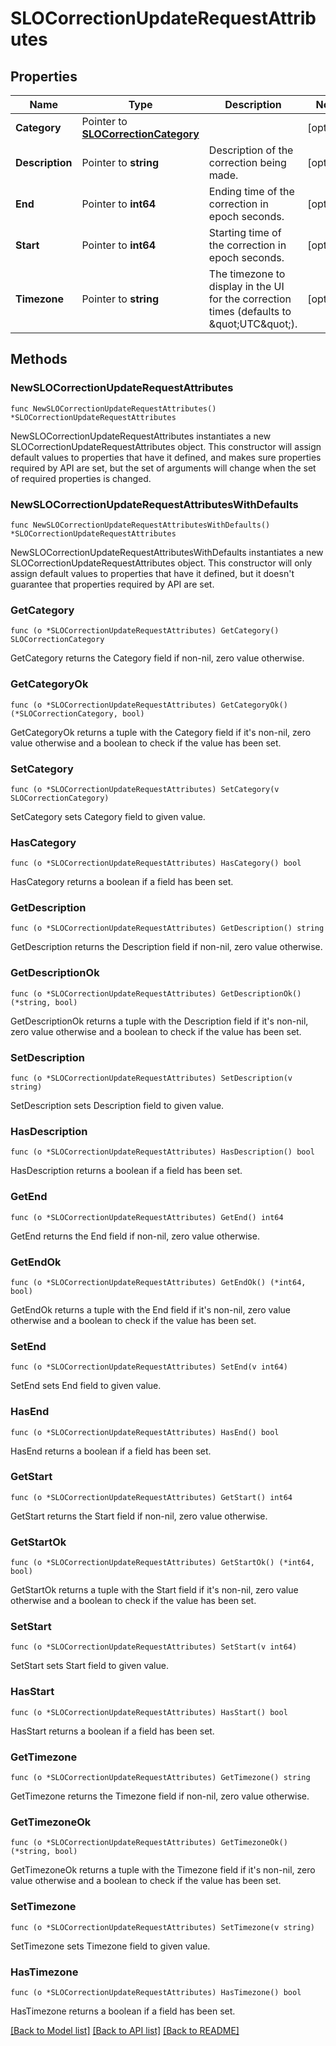 # SLOCorrectionUpdateRequestAttributes

## Properties

Name | Type | Description | Notes
---- | ---- | ----------- | ------
**Category** | Pointer to [**SLOCorrectionCategory**](SLOCorrectionCategory.md) |  | [optional] 
**Description** | Pointer to **string** | Description of the correction being made. | [optional] 
**End** | Pointer to **int64** | Ending time of the correction in epoch seconds. | [optional] 
**Start** | Pointer to **int64** | Starting time of the correction in epoch seconds. | [optional] 
**Timezone** | Pointer to **string** | The timezone to display in the UI for the correction times (defaults to \&quot;UTC\&quot;). | [optional] 

## Methods

### NewSLOCorrectionUpdateRequestAttributes

`func NewSLOCorrectionUpdateRequestAttributes() *SLOCorrectionUpdateRequestAttributes`

NewSLOCorrectionUpdateRequestAttributes instantiates a new SLOCorrectionUpdateRequestAttributes object.
This constructor will assign default values to properties that have it defined,
and makes sure properties required by API are set, but the set of arguments
will change when the set of required properties is changed.

### NewSLOCorrectionUpdateRequestAttributesWithDefaults

`func NewSLOCorrectionUpdateRequestAttributesWithDefaults() *SLOCorrectionUpdateRequestAttributes`

NewSLOCorrectionUpdateRequestAttributesWithDefaults instantiates a new SLOCorrectionUpdateRequestAttributes object.
This constructor will only assign default values to properties that have it defined,
but it doesn't guarantee that properties required by API are set.

### GetCategory

`func (o *SLOCorrectionUpdateRequestAttributes) GetCategory() SLOCorrectionCategory`

GetCategory returns the Category field if non-nil, zero value otherwise.

### GetCategoryOk

`func (o *SLOCorrectionUpdateRequestAttributes) GetCategoryOk() (*SLOCorrectionCategory, bool)`

GetCategoryOk returns a tuple with the Category field if it's non-nil, zero value otherwise
and a boolean to check if the value has been set.

### SetCategory

`func (o *SLOCorrectionUpdateRequestAttributes) SetCategory(v SLOCorrectionCategory)`

SetCategory sets Category field to given value.

### HasCategory

`func (o *SLOCorrectionUpdateRequestAttributes) HasCategory() bool`

HasCategory returns a boolean if a field has been set.

### GetDescription

`func (o *SLOCorrectionUpdateRequestAttributes) GetDescription() string`

GetDescription returns the Description field if non-nil, zero value otherwise.

### GetDescriptionOk

`func (o *SLOCorrectionUpdateRequestAttributes) GetDescriptionOk() (*string, bool)`

GetDescriptionOk returns a tuple with the Description field if it's non-nil, zero value otherwise
and a boolean to check if the value has been set.

### SetDescription

`func (o *SLOCorrectionUpdateRequestAttributes) SetDescription(v string)`

SetDescription sets Description field to given value.

### HasDescription

`func (o *SLOCorrectionUpdateRequestAttributes) HasDescription() bool`

HasDescription returns a boolean if a field has been set.

### GetEnd

`func (o *SLOCorrectionUpdateRequestAttributes) GetEnd() int64`

GetEnd returns the End field if non-nil, zero value otherwise.

### GetEndOk

`func (o *SLOCorrectionUpdateRequestAttributes) GetEndOk() (*int64, bool)`

GetEndOk returns a tuple with the End field if it's non-nil, zero value otherwise
and a boolean to check if the value has been set.

### SetEnd

`func (o *SLOCorrectionUpdateRequestAttributes) SetEnd(v int64)`

SetEnd sets End field to given value.

### HasEnd

`func (o *SLOCorrectionUpdateRequestAttributes) HasEnd() bool`

HasEnd returns a boolean if a field has been set.

### GetStart

`func (o *SLOCorrectionUpdateRequestAttributes) GetStart() int64`

GetStart returns the Start field if non-nil, zero value otherwise.

### GetStartOk

`func (o *SLOCorrectionUpdateRequestAttributes) GetStartOk() (*int64, bool)`

GetStartOk returns a tuple with the Start field if it's non-nil, zero value otherwise
and a boolean to check if the value has been set.

### SetStart

`func (o *SLOCorrectionUpdateRequestAttributes) SetStart(v int64)`

SetStart sets Start field to given value.

### HasStart

`func (o *SLOCorrectionUpdateRequestAttributes) HasStart() bool`

HasStart returns a boolean if a field has been set.

### GetTimezone

`func (o *SLOCorrectionUpdateRequestAttributes) GetTimezone() string`

GetTimezone returns the Timezone field if non-nil, zero value otherwise.

### GetTimezoneOk

`func (o *SLOCorrectionUpdateRequestAttributes) GetTimezoneOk() (*string, bool)`

GetTimezoneOk returns a tuple with the Timezone field if it's non-nil, zero value otherwise
and a boolean to check if the value has been set.

### SetTimezone

`func (o *SLOCorrectionUpdateRequestAttributes) SetTimezone(v string)`

SetTimezone sets Timezone field to given value.

### HasTimezone

`func (o *SLOCorrectionUpdateRequestAttributes) HasTimezone() bool`

HasTimezone returns a boolean if a field has been set.


[[Back to Model list]](../README.md#documentation-for-models) [[Back to API list]](../README.md#documentation-for-api-endpoints) [[Back to README]](../README.md)


